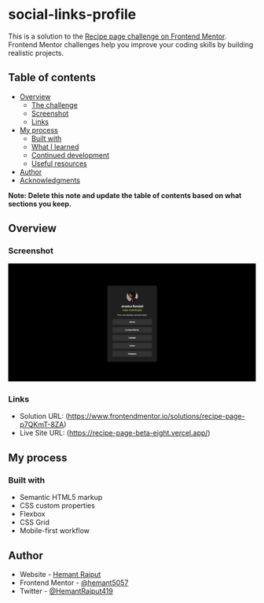 # social-links-profile

This is a solution to the [Recipe page challenge on Frontend Mentor](https://www.frontendmentor.io/challenges/social-links-profile-UG32l9m6dQ). Frontend Mentor challenges help you improve your coding skills by building realistic projects. 

## Table of contents

- [Overview](#overview)
  - [The challenge](#the-challenge)
  - [Screenshot](#screenshot)
  - [Links](#links)
- [My process](#my-process)
  - [Built with](#built-with)
  - [What I learned](#what-i-learned)
  - [Continued development](#continued-development)
  - [Useful resources](#useful-resources)
- [Author](#author)
- [Acknowledgments](#acknowledgments)

**Note: Delete this note and update the table of contents based on what sections you keep.**

## Overview

### Screenshot

![alt text](image.png)


### Links

- Solution URL: (https://www.frontendmentor.io/solutions/recipe-page-p7QKmT-8ZA)
- Live Site URL: (https://recipe-page-beta-eight.vercel.app/)

## My process

### Built with

- Semantic HTML5 markup
- CSS custom properties
- Flexbox
- CSS Grid
- Mobile-first workflow

## Author

- Website - [Hemant Rajput](https://recipe-page-beta-eight.vercel.app/)
- Frontend Mentor - [@hemant5057](www.frontendmentor.io/profile/hemant5057)
- Twitter - [@HemantRajput419](https://www.twitter.com/HemantRajput419)
